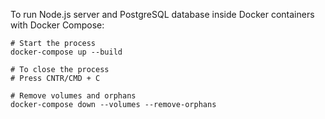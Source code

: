To run Node.js server and PostgreSQL database inside Docker containers with Docker Compose:

```shell
# Start the process
docker-compose up --build

# To close the process
# Press CNTR/CMD + C

# Remove volumes and orphans
docker-compose down --volumes --remove-orphans

```
